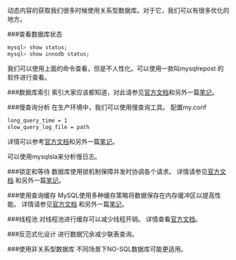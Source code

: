 <!--
author: 刘青
date: 2016-04-15
title: 数据库性能优化
tags: 高性能Web站点 数据库性能优化
category: web/高性能Web站点
status: publish 
summary: 
-->
动态内容的获取我们很多时候使用关系型数据库。对于它，我们可以有很多优化的地方。

###查看数据库状态

```sql
mysql> show status;
mysql> show innodb status;
```
我们可以使用上面的命令查看，但是不人性化。可以使用一款叫mysqlrepost 的软件进行查看。

###数据库索引
索引大家应该都知道，对此请参见[官方文档](http://dev.mysql.com/doc/refman/5.7/en/optimization-indexes.html)和另外一篇[笔记](http://liuximu.com/blog/mysql/mysql_optimization_index.html)。


###慢查询分析
在生产环境中，我们可以使用慢查询工具。
配置my.conf
```bash
long_query_time = 1
slow_query_log_file = path
```

详情可以参考[官方文档](http://dev.mysql.com/doc/refman/5.1/en/slow-query-log.html)和另外一篇[笔记](http://liuximu.com/blog/mysql/mysql_slow_log.html)。

可以使用mysqlsla来分析慢日志。

###锁定和等待
数据库使用锁机制保障并发时协调各个请求。
详情请参见[官方文档](http://dev.mysql.com/doc/refman/5.7/en/locking-issues.html) 和另外一篇[笔记](http://liuximu.com/blog/mysql/mysql_optimization_locking.html)。


###使用查询缓存
MySQL使用多种缓存策略将数据保存在内存缓冲区以提高性能。
详情请参见[官方文档](http://dev.mysql.com/doc/refman/5.7/en/buffering-caching.html) 和另外一篇[笔记](http://liuximu.com/blog/mysql/mysql_optimization_caching.html)。


###线程池
对线程池进行缓存可以减少线程开销。
详情查看[官方文档](http://dev.mysql.com/doc/refman/5.7/en/thread-pool-plugin.html)。

###反范式化设计
进行数据冗余减少联表查询。

###使用非关系型数据库
不同场景下NO-SQL数据库可能更适用。
